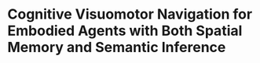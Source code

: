 # Cognitive Visuomotor Navigation for Embodied Agents with Both Spatial Memory and Semantic Inference
